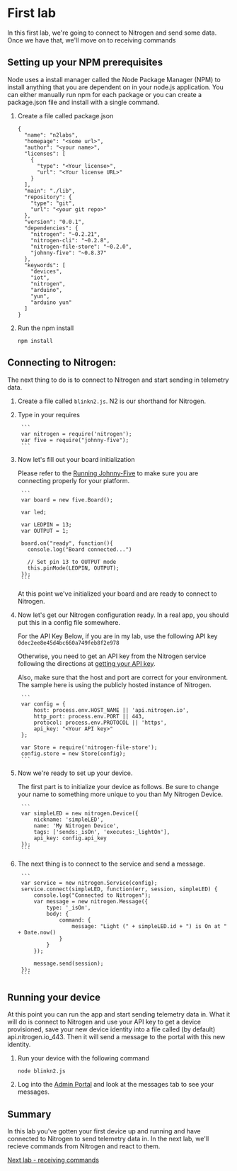 # First lab

In this first lab, we're going to connect to Nitrogen and send some data. Once we have that, we'll move on to receiving commands 

## Setting up your NPM prerequisites 

Node uses a install manager called the Node Package Manager (NPM) to install anything that you are dependent on in your node.js application. You can either manually run npm for each package or you can create a package.json file and install with a single command. 

1. Create a file called package.json
    
    ```
    {
      "name": "n2labs",
      "homepage": "<some url>",
      "author": "<your name>",
      "licenses": [
        {
          "type": "<Your license>",
          "url": "<Your license URL>"
        }
      ],
      "main": "./lib",
      "repository": {
        "type": "git",
        "url": "<your git repo>"
      },
      "version": "0.0.1",
      "dependencies": {
        "nitrogen": "~0.2.21",
        "nitrogen-cli": "~0.2.8",
        "nitrogen-file-store": "~0.2.0",
        "johnny-five": "~0.8.37"
      },
      "keywords": [
        "devices",
        "iot",
        "nitrogen",
        "arduino",
        "yun",
        "arduino yun"
      ]
    }
    ```

2. Run the npm install 

    `npm install`

## Connecting to Nitrogen:

The next thing to do is to connect to Nitrogen and start sending in telemetry data. 

1. Create a file called `blinkn2.js`. N2 is our shorthand for Nitrogen. 
2. Type in your requires

        ```
        var nitrogen = require('nitrogen');
        var five = require("johnny-five");
        ```

3. Now let's fill out your board initialization

    Please refer to the [Running Johnny-Five](./runningjohnnyfive.md) to make sure you are connecting properly for your platform.  

        ```
        var board = new five.Board();

        var led;

        var LEDPIN = 13;
        var OUTPUT = 1;

        board.on("ready", function(){
          console.log("Board connected...")

          // Set pin 13 to OUTPUT mode
          this.pinMode(LEDPIN, OUTPUT);
        });
        ```

    At this point we've initialized your board and are ready to connect to Nitrogen. 

4. Now let's get our Nitrogen configuration ready. 
In a real app, you should put this in a config file somewhere. 

    For the API Key Below, if you are in my lab, use the following API key
    `0dec2ee8e45d4bc660a749feb8f2e978`
    
    Otherwise, you need to get an API key from the Nitrogen service following the directions at [getting your API key](./gettingyourapikey). 
    
    Also, make sure that the host and port are correct for your environment. The sample here is using the publicly hosted instance of Nitrogen. 

        ```
        var config = {
            host: process.env.HOST_NAME || 'api.nitrogen.io',
            http_port: process.env.PORT || 443,
            protocol: process.env.PROTOCOL || 'https',
            api_key: "<Your API key>"
        };

        var Store = require('nitrogen-file-store');
        config.store = new Store(config);
        ```

5. Now we're ready to set up your device. 

    The first part is to initialize your device as follows. Be sure to change your name to something more unique to you than My Nitrogen Device. 

        ```
        var simpleLED = new nitrogen.Device({
            nickname: 'simpleLED',
            name: 'My Nitrogen Device',
            tags: ['sends:_isOn', 'executes:_lightOn'],
            api_key: config.api_key
        });
        ```

6. The next thing is to connect to the service and send a message. 

        ```
        var service = new nitrogen.Service(config);
        service.connect(simpleLED, function(err, session, simpleLED) {
            console.log("Connected to Nitrogen");
            var message = new nitrogen.Message({
                type: '_isOn',
                body: {
                    command: {
                        message: "Light (" + simpleLED.id + ") is On at " + Date.now()
                    }
                }
            });

            message.send(session);
        });
        ```

    
## Running your device

At this point you can run the app and start sending telemetry data in. What it will do is connect to Nitrogen and use your API key to get a device provisioned, save your new device identity into a file called (by default) api.nitrogen.io_443. Then it will send a message to the portal with this new identity. 

1. Run your device with the following command 

    `node blinkn2.js`

2. Log into the [Admin Portal](https://admin.nitrogen) and look at the messages tab to see your messages. 

## Summary

In this lab you've gotten your first device up and running and have connected to Nitrogen to send telemetry data in. In the next lab, we'll recieve commands from Nitrogen and react to them. 

[Next lab - receiving commands](./secondlab-receive.md)